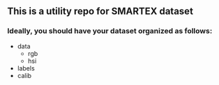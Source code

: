 ## This is a utility repo for SMARTEX dataset

### Ideally, you should have your dataset organized as follows:
- data
    - rgb
    - hsi
- labels
- calib
